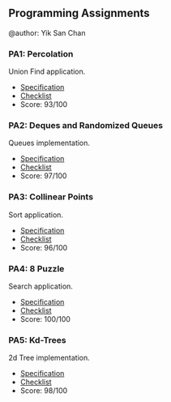## Programming Assignments

@author: Yik San Chan

### PA1: Percolation

Union Find application.

- [Specification](http://coursera.cs.princeton.edu/algs4/assignments/percolation.html)
- [Checklist](http://coursera.cs.princeton.edu/algs4/checklists/percolation.html)
- Score: 93/100

### PA2: Deques and Randomized Queues

Queues implementation.

- [Specification](http://coursera.cs.princeton.edu/algs4/assignments/queues.html)
- [Checklist](http://coursera.cs.princeton.edu/algs4/checklists/queues.html)
- Score: 97/100

### PA3: Collinear Points

Sort application.

- [Specification](http://coursera.cs.princeton.edu/algs4/assignments/collinear.html)
- [Checklist](http://coursera.cs.princeton.edu/algs4/checklists/collinear.html)
- Score: 96/100

### PA4: 8 Puzzle

Search application.

- [Specification](http://coursera.cs.princeton.edu/algs4/assignments/8puzzle.html)
- [Checklist](http://coursera.cs.princeton.edu/algs4/checklists/8puzzle.html)
- Score: 100/100

### PA5: Kd-Trees

2d Tree implementation.

- [Specification](http://coursera.cs.princeton.edu/algs4/assignments/kdtree.html)
- [Checklist](http://coursera.cs.princeton.edu/algs4/checklists/kdtree.html)
- Score: 98/100